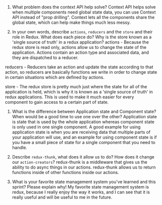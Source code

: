 1. What problem does the context API help solve?
Context API helps solve when multiple components need global state data, you can use Context API instead of "prop drilling". Context lets all the components share the global state, which can help make things much less messy.

1. In your own words, describe `actions`, `reducers` and the `store` and their role in Redux. What does each piece do? Why is the store known as a 'single source of truth' in a redux application?
actions - Because the redux store is read only, actions allow us to change the state of the application. Actions contain an action type and associated data, and they are dispatched to a reducer.

reducers - Reducers take an action and update the state according to that action, so reducers are basically functions we write in order to change state in certain situations which are defined by actions.

store - The redux store is pretty much just where the state for all of the application is held, which is why it is known as a 'single source of truth' in redux applications. This is used to make it much easier for every component to gain access to a certain part of state.

1. What is the difference between Application state and Component state? When would be a good time to use one over the other?
Application state is state that is used by the whole application whereas component state is only used in one single component. A good example for using application state is when you are receiving data that multiple parts of your application will use, and an example for using component state is if you have a small piece of state for a single component that you need to handle.

1. Describe `redux-thunk`, what does it allow us to do? How does it change our `action-creators`?
redux-thunk is a middleware that gives us the ability to do async things in our actions. redux-thunk allows us to return functions inside of other functions inside our actions.

1. What is your favorite state management system you've learned and this sprint? Please explain why!
My favorite state management system is redux, because I really enjoy the way it works, and I can see that it is really useful and will be useful to me in the future.
